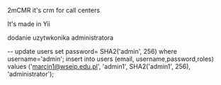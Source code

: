 2mCMR it's crm for call centers

It's made in Yii

dodanie uzytwkonika administratora

-- update users set password= SHA2('admin', 256) where username='admin';
insert into users (email, username,password,roles) 
values ('marcin1@wseip.edu.pl', 'admin1', SHA2('admin1', 256), 'administrator');
